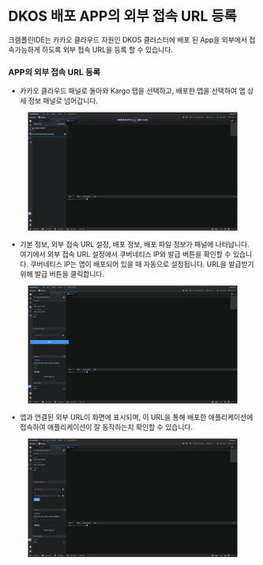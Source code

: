 # DKOS 배포 APP의 외부 접속 URL 등록

크램폴린IDE는 카카오 클라우드 자원인 DKOS 클러스터에 배포 된 App을 외부에서 접속가능하게 하도록 외부 접속 URL을 등록 할 수 있습니다.

### APP의 외부 접속 URL 등록

* 카카오 클라우드 패널로 돌아와 Kargo 탭을 선택하고, 배포한 앱을 선택하여 앱 상세 정보 패널로 넘어갑니다.

<figure><img src="../../.gitbook/assets/image (156).png" alt=""><figcaption></figcaption></figure>

* 기본 정보, 외부 접속 URL 설정, 배포 정보, 배포 파일 정보가 패널에 나타납니다. 여기에서 외부 접속 URL 설정에서 쿠버네티스 IP와 발급 버튼을 확인할 수 있습니다. 쿠버네티스 IP는 앱이 배포되어 있을 때 자동으로 설정됩니다. URL을 발급받기 위해 발급 버튼을 클릭합니다.

<figure><img src="../../.gitbook/assets/image (157).png" alt=""><figcaption></figcaption></figure>

* 앱과 연결된 외부 URL이 화면에 표시되며, 이 URL을 통해 배포한 애플리케이션에 접속하여 애플리케이션이 잘 동작하는지 확인할 수 있습니다.

<figure><img src="../../.gitbook/assets/image (18).png" alt=""><figcaption></figcaption></figure>
